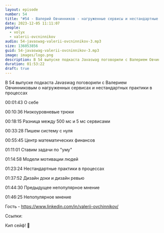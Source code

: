 ```yaml
---
layout: episode
number: 54
title: "#54 - Валерий Овчинников - нагруженные сервисы и нестандартные практики разработки"
date: 2023-12-05 11:11:07
people:
  - volyx
  - valerii-ovcninnikov
audio: 54-javaswag-valerii-ovcninnikov-3.mp3
size: 136053856          
guid: 54-javaswag-valerii-ovcninnikov-3.mp3
image: images/logo.png
description: В 54 выпуске подкаста Javaswag поговорили с Валерием Овчинниковым о нагруженных сервисах и нестандартных практики в процессах
duration: 01:53:22
draft: true
---
```


В 54 выпуске подкаста Javaswag поговорили с Валерием Овчинниковым о нагруженных сервисах и нестандартных практики в процессах


00:01:43 О себе

00:10:36 Низкоуровневые трюки

00:18:15 Разница между 500 мс и 5 мс сервисами

00:33:28 Пишем систему с нуля

00:55:45 Центр математических финансов

01:11:01 Ставим задачи по "уму"

01:14:58 Модели мотивации людей

01:23:24 Нестандартные практики в процессах

01:37:52 Дизайн доки и дизайн ревью

01:44:30 Предыдущее непопулярное мнение

01:46:25 Непопулярное мнение


Гость - https://www.linkedin.com/in/valerii-ovchinnikov/

Ссылки:


Кип сейф! 🖖